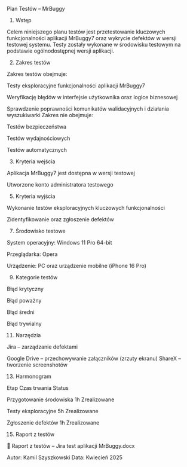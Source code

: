 Plan Testów – MrBuggy
1. Wstęp

Celem niniejszego planu testów jest przetestowanie kluczowych funkcjonalności aplikacji MrBuggy7 oraz wykrycie defektów w wersji testowej systemu. Testy zostały wykonane w środowisku testowym na podstawie ogólnodostępnej wersji aplikacji.

2. Zakres testów

Zakres testów obejmuje:

Testy eksploracyjne funkcjonalności aplikacji MrBuggy7

Weryfikację błędów w interfejsie użytkownika oraz logice biznesowej

Sprawdzenie poprawności komunikatów walidacyjnych i działania wyszukiwarki
Zakres nie obejmuje:


Testów bezpieczeństwa

Testów wydajnościowych

Testów automatycznych

3. Kryteria wejścia

Aplikacja MrBuggy7 jest dostępna w wersji testowej

Utworzone konto administratora testowego

5. Kryteria wyjścia
   
Wykonanie testów eksploracyjnych kluczowych funkcjonalności

Zidentyfikowanie oraz zgłoszenie defektów

7. Środowisko testowe

System operacyjny: Windows 11 Pro 64-bit

Przeglądarka: Opera

Urządzenie: PC oraz urządzenie mobilne (iPhone 16 Pro)

9. Kategorie testów

Błąd krytyczny

Błąd poważny

Błąd średni

Błąd trywialny

11. Narzędzia

Jira – zarządzanie defektami

Google Drive – przechowywanie załączników (zrzuty ekranu)
ShareX – tworzenie screenshotów

13. Harmonogram

Etap	Czas trwania	Status

Przygotowanie środowiska	1h	Zrealizowane

Testy eksploracyjne	5h	Zrealizowane

Zgłoszenie defektów	1h	Zrealizowane

15. Raport z testów

📄 Raport z testów – Jira test aplikacji MrBuggy.docx

Autor: Kamil Szyszkowski
Data: Kwiecień 2025
